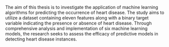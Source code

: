 The aim of this thesis is to investigate the application of machine learning algorithms for predicting
the occurrence of heart disease. The study aims to utilize a dataset containing eleven features along
with a binary target variable indicating the presence or absence of heart disease. Through comprehensive
analysis and implementation of six machine learning models, the research seeks to assess the efficacy of
predictive models in detecting heart disease instances.
